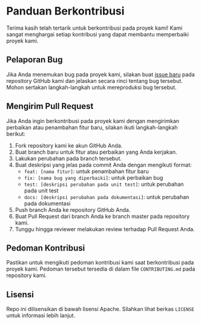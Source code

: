 # Panduan Berkontribusi

Terima kasih telah tertarik untuk berkontribusi pada proyek kami! Kami sangat menghargai setiap kontribusi yang dapat membantu memperbaiki proyek kami.

## Pelaporan Bug

Jika Anda menemukan bug pada proyek kami, silakan buat [issue baru](https://github.com/muryp/nvim-conf-lua/issues) pada repository GitHub kami dan jelaskan secara rinci tentang bug tersebut. Mohon sertakan langkah-langkah untuk mereproduksi bug tersebut.

## Mengirim Pull Request

Jika Anda ingin berkontribusi pada proyek kami dengan mengirimkan perbaikan atau penambahan fitur baru, silakan ikuti langkah-langkah berikut:

1. Fork repository kami ke akun GitHub Anda.
2. Buat branch baru untuk fitur atau perbaikan yang Anda kerjakan.
3. Lakukan perubahan pada branch tersebut.
4. Buat deskripsi yang jelas pada commit Anda dengan mengikuti format: 
   * `feat: [nama fitur]`: untuk penambahan fitur baru
   * `fix: [nama bug yang diperbaiki]`: untuk perbaikan bug
   * `test: [deskripsi perubahan pada unit test]`: untuk perubahan pada unit test
   * `docs: [deskripsi perubahan pada dokumentasi]`: untuk perubahan pada dokumentasi
5. Push branch Anda ke repository GitHub Anda.
6. Buat Pull Request dari branch Anda ke branch master pada repository kami.
7. Tunggu hingga reviewer melakukan review terhadap Pull Request Anda.

## Pedoman Kontribusi

Pastikan untuk mengikuti pedoman kontribusi kami saat berkontribusi pada proyek kami. Pedoman tersebut tersedia di dalam file `CONTRIBUTING.md` pada repository kami.

## Lisensi

Repo ini dilisensikan di bawah lisensi Apache. Silahkan lihat berkas `LICENSE` untuk informasi lebih lanjut.
